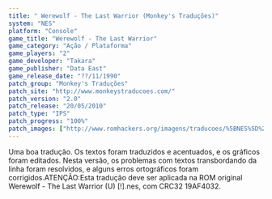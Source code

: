 ```yaml
---
title: " Werewolf - The Last Warrior (Monkey's Traduções)"
system: "NES"
platform: "Console"
game_title: "Werewolf - The Last Warrior"
game_category: "Ação / Plataforma"
game_players: "2"
game_developer: "Takara"
game_publisher: "Data East"
game_release_date: "??/11/1990"
patch_group: "Monkey's Traduções"
patch_site: "http://www.monkeystraducoes.com/"
patch_version: "2.0"
patch_release: "20/05/2010"
patch_type: "IPS"
patch_progress: "100%"
patch_images: ["http://www.romhackers.org/imagens/traducoes/%5BNES%5D%20Werewolf%20-%20The%20Last%20Warrior%20-%20Monkey's%20Tradu%C3%A7%C3%B5es%20-%201.png","http://www.romhackers.org/imagens/traducoes/%5BNES%5D%20Werewolf%20-%20The%20Last%20Warrior%20-%20Monkey's%20Tradu%C3%A7%C3%B5es%20-%202.png","http://www.romhackers.org/imagens/traducoes/%5BNES%5D%20Werewolf%20-%20The%20Last%20Warrior%20-%20Monkey's%20Tradu%C3%A7%C3%B5es%20-%203.png"]
---
```

Uma boa tradução. Os textos foram traduzidos e acentuados, e os gráficos foram editados. Nesta versão, os problemas com textos transbordando da linha foram resolvidos, e alguns erros ortográficos foram corrigidos.ATENÇÃO:Esta tradução deve ser aplicada na ROM original Werewolf - The Last Warrior (U) [!].nes, com CRC32 19AF4032.
